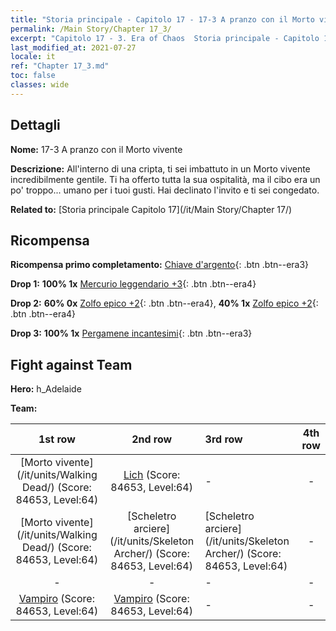 ```yaml
---
title: "Storia principale - Capitolo 17 - 17-3 A pranzo con il Morto vivente"
permalink: /Main Story/Chapter 17_3/
excerpt: "Capitolo 17 - 3. Era of Chaos  Storia principale - Capitolo 17_3. 17-3 A pranzo con il Morto vivente"
last_modified_at: 2021-07-27
locale: it
ref: "Chapter 17_3.md"
toc: false
classes: wide
---
```


## Dettagli

 **Nome:** 17-3 A pranzo con il Morto vivente

 **Descrizione:** All'interno di una cripta, ti sei imbattuto in un Morto vivente incredibilmente gentile. Ti ha offerto tutta la sua ospitalità, ma il cibo era un po' troppo... umano per i tuoi gusti. Hai declinato l'invito e ti sei congedato.

 **Related to:** [Storia principale Capitolo 17](/it/Main Story/Chapter 17/)

## Ricompensa

 **Ricompensa primo completamento:** [Chiave d'argento](/ItemsIT/con_693/){: .btn .btn--era3}

 **Drop 1:** **100% 1x** [Mercurio leggendario +3](/ItemsIT/mat_56/){: .btn .btn--era4}

 **Drop 2:** **60% 0x** [Zolfo epico +2](/ItemsIT/mat_50/){: .btn .btn--era4}, **40% 1x** [Zolfo epico +2](/ItemsIT/mat_50/){: .btn .btn--era4}

 **Drop 3:** **100% 1x** [Pergamene incantesimi](/ItemsIT/con_694/){: .btn .btn--era3}


## Fight against Team
 **Hero:** h_Adelaide

 **Team:**


  | 1st row | 2nd row | 3rd row | 4th row |
  |:----:|:----:|:----|:----:|
  | [Morto vivente](/it/units/Walking Dead/) (Score: 84653, Level:64)  | [Lich](/it/units/Lich/) (Score: 84653, Level:64)  | - | - |
  | [Morto vivente](/it/units/Walking Dead/) (Score: 84653, Level:64)  | [Scheletro arciere](/it/units/Skeleton Archer/) (Score: 84653, Level:64)  | [Scheletro arciere](/it/units/Skeleton Archer/) (Score: 84653, Level:64)  | - |
  | - | - | - | - |
  | [Vampiro](/it/units/Vampire/) (Score: 84653, Level:64)  | [Vampiro](/it/units/Vampire/) (Score: 84653, Level:64)  | - | - |


